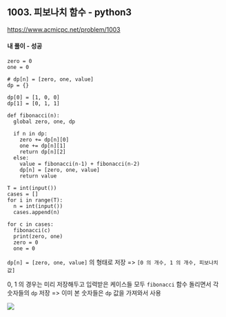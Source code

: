 ## 1003. 피보나치 함수 - python3
https://www.acmicpc.net/problem/1003

#### 내 풀이 - 성공
```
zero = 0
one = 0

# dp[n] = [zero, one, value]
dp = {}

dp[0] = [1, 0, 0]
dp[1] = [0, 1, 1]

def fibonacci(n):
  global zero, one, dp

  if n in dp:
    zero += dp[n][0]
    one += dp[n][1]
    return dp[n][2]
  else:
    value = fibonacci(n-1) + fibonacci(n-2)
    dp[n] = [zero, one, value]
    return value

T = int(input())
cases = []
for i in range(T):
  n = int(input())
  cases.append(n)

for c in cases:
  fibonacci(c)
  print(zero, one)
  zero = 0
  one = 0
```
`dp[n] = [zero, one, value]` 의 형태로 저장
=> `[0 의 개수, 1 의 개수, 피보나치 값]`

0, 1 의 경우는 미리 저장해두고
입력받은 케이스들 모두 `fibonacci` 함수 돌리면서
각 숫자들의 `dp` 저장
=> 이미 본 숫자들은 `dp` 값을 가져와서 사용

![](https://images.velog.io/images/jsh5408/post/1b440d0a-74b5-48b9-ba92-f91b8a16360a/image.png)
